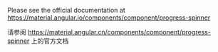 Please see the official documentation at https://material.angular.io/components/component/progress-spinner

请参阅 https://material.angular.cn/components/component/progress-spinner 上的官方文档
